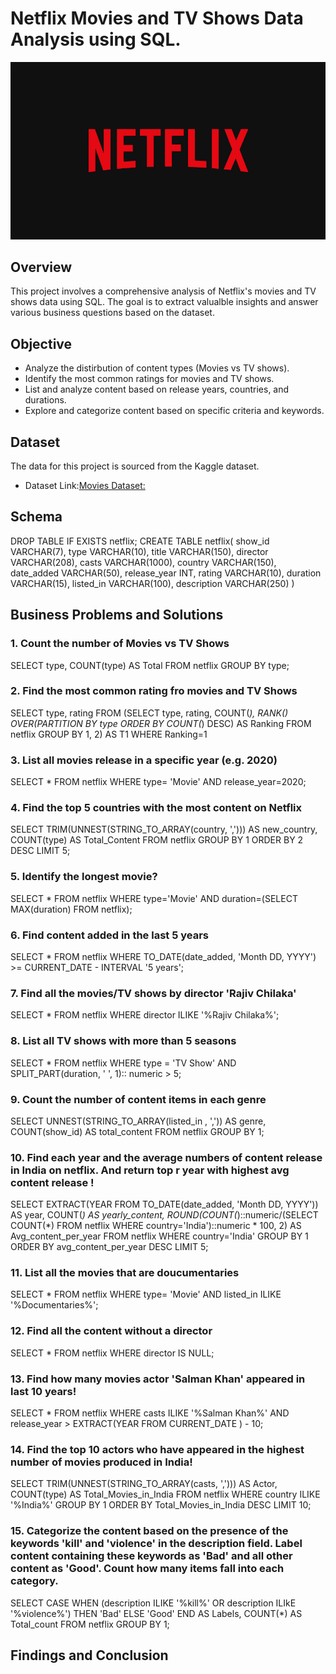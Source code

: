 # Netflix Movies and TV Shows Data Analysis using SQL.
![Netflix Logo](https://github.com/Navn33t2k1/Netflix_SQL_Project/blob/main/image.png)
## Overview
This project involves a comprehensive analysis of Netflix's movies and TV shows data using SQL. The goal is to extract valualble insights and answer various business questions based on the dataset. 
## Objective
* Analyze the distirbution of content types (Movies vs TV shows).
* Identify the most common ratings for movies and TV shows.
* List and analyze content based on release years, countries, and durations.
* Explore and categorize content based on specific criteria and keywords.

## Dataset
The data for this project is sourced from the Kaggle dataset.
* Dataset Link:[Movies Dataset:](https://www.kaggle.com/datasets/shivamb/netflix-shows)
## Schema
DROP TABLE IF EXISTS netflix;
CREATE TABLE netflix(
show_id	VARCHAR(7),
type VARCHAR(10),
title VARCHAR(150),
director VARCHAR(208),
casts VARCHAR(1000),
country	VARCHAR(150),
date_added VARCHAR(50),
release_year INT,
rating VARCHAR(10),
duration VARCHAR(15),
listed_in VARCHAR(100),
description VARCHAR(250)
)

## Business Problems and Solutions

### 1. Count the number of Movies vs TV Shows
SELECT type,  COUNT(type) AS Total
FROM netflix
GROUP BY type;

### 2. Find the most common rating fro movies and TV Shows
SELECT type, rating
FROM
(SELECT type, rating, COUNT(*), RANK() OVER(PARTITION BY type ORDER BY COUNT(*) DESC) AS Ranking
FROM netflix
GROUP BY 1, 2) AS T1
WHERE Ranking=1

### 3. List all movies release in a specific year (e.g. 2020)
SELECT *
FROM netflix
WHERE type= 'Movie' AND release_year=2020;

### 4. Find the top 5 countries with the most content on Netflix
SELECT  TRIM(UNNEST(STRING_TO_ARRAY(country, ','))) AS new_country, COUNT(type) AS Total_Content
FROM netflix
GROUP BY 1
ORDER BY 2 DESC
LIMIT 5;

### 5. Identify the longest movie?
SELECT *
FROM netflix
WHERE type='Movie' AND duration=(SELECT MAX(duration) FROM netflix);

### 6. Find content added in the last 5 years
SELECT * 
FROM netflix
WHERE TO_DATE(date_added, 'Month DD, YYYY') >= CURRENT_DATE - INTERVAL '5 years';
	
### 7. Find all the movies/TV  shows by director 'Rajiv Chilaka'
SELECT *
FROM netflix
WHERE director ILIKE '%Rajiv Chilaka%';

### 8. List all TV shows with more than 5 seasons
SELECT *
FROM netflix
WHERE type = 'TV Show' AND SPLIT_PART(duration, ' ', 1):: numeric > 5;

### 9. Count the number of content items in each genre
SELECT UNNEST(STRING_TO_ARRAY(listed_in , ',')) AS genre, COUNT(show_id) AS total_content
FROM netflix
GROUP BY 1;

### 10. Find each year and the average numbers of content  release in India on netflix. And return top r year with highest avg content release !
SELECT EXTRACT(YEAR FROM TO_DATE(date_added, 'Month DD, YYYY')) AS year, COUNT(*) AS yearly_content,
ROUND(COUNT(*)::numeric/(SELECT COUNT(*) FROM netflix WHERE country='India')::numeric * 100, 2) AS Avg_content_per_year
FROM netflix
WHERE country='India'
GROUP BY 1
ORDER BY avg_content_per_year DESC
LIMIT 5;

### 11. List all the movies that are doucumentaries
SELECT *
FROM netflix
WHERE type= 'Movie' AND listed_in ILIKE '%Documentaries%';

### 12. Find all the content without a director
SELECT *
FROM netflix
WHERE director IS NULL;

### 13. Find how many movies actor 'Salman Khan' appeared in last 10 years!
SELECT *
FROM netflix
WHERE casts ILIKE '%Salman Khan%' AND release_year > EXTRACT(YEAR FROM CURRENT_DATE ) - 10;

### 14. Find the top 10 actors who have appeared in the highest number of movies produced in India!
SELECT TRIM(UNNEST(STRING_TO_ARRAY(casts, ','))) AS Actor, COUNT(type) AS Total_Movies_in_India
FROM netflix
WHERE country ILIKE '%India%'
GROUP BY 1
ORDER BY Total_Movies_in_India DESC
LIMIT 10;


### 15. Categorize the content based on the presence of the keywords 'kill' and 'violence' in the description field. Label content containing these keywords as 'Bad' and all other content as 'Good'. Count how many items fall into each category.
SELECT CASE
WHEN (description ILIKE '%kill%' OR description ILIkE '%violence%') THEN 'Bad'
ELSE 'Good'
END AS Labels, COUNT(*) AS Total_count
FROM netflix
GROUP BY 1;

## Findings and Conclusion

